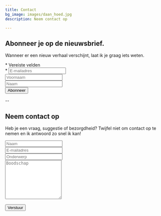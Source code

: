 ```yaml
---
title: Contact
bg_image: images/daan_hoed.jpg
description: Neem contact op

---
```


<!-- Begin Mailchimp Signup Form -->
<link href="//cdn-images.mailchimp.com/embedcode/classic-10_7.css" rel="stylesheet" type="text/css">
<div class="contact-form width-normal" id="mc_embed_signup">
<form action="https://daanasma.us1.list-manage.com/subscribe/post?u=7fa91ae5f5e462488f8dc4a7c&amp;id=b8f635b9dc" method="post" id="mc-embedded-subscribe-form" name="mc-embedded-subscribe-form" class="validate" target="_blank" novalidate>
    <div id="mc_embed_signup_scroll">
	<h2>Abonneer je op de nieuwsbrief.</h2>
<p>Wanneer er een nieuw verhaal verschijnt, laat ik je graag iets weten.</p>

<div class="indicates-required"><span class="asterisk">*</span> Vereiste velden</div>
<div class="mc-field-group">
	<label for="mce-EMAIL"><span class="asterisk">*</span>
</label>
	<input type="email" value="" name="EMAIL" class="required email" id="mce-EMAIL" placeholder="E-mailadres">
</div>
<div class="mc-field-group">
	<label for="mce-FNAME"></label>
	<input type="text" value="" name="FNAME" class="" id="mce-FNAME" placeholder="Voornaam">
</div>
<div class="mc-field-group">
	<label for="mce-LNAME"></label>
	<input type="text" value="" name="LNAME" class="" id="mce-LNAME" placeholder="Naam">
</div>
	<div id="mce-responses" class="clear">
		<div class="response" id="mce-error-response" style="display:none"></div>
		<div class="response" id="mce-success-response" style="display:none"></div>
	</div>  
    <div style="position: absolute; left: -5000px;" aria-hidden="true"><input type="text" name="b_7fa91ae5f5e462488f8dc4a7c_b8f635b9dc" tabindex="-1" value=""></div>
    <div class="clear"><input type="submit" value="Abonneer" name="subscribe" id="mc-embedded-subscribe" class="button"></div>
    </div>
</form>
</div>
<script type='text/javascript' src='//s3.amazonaws.com/downloads.mailchimp.com/js/mc-validate.js'></script><script type='text/javascript'>(function($) {window.fnames = new Array(); window.ftypes = new Array();fnames[0]='EMAIL';ftypes[0]='email';fnames[1]='FNAME';ftypes[1]='text';fnames[2]='LNAME';ftypes[2]='text';fnames[3]='ADDRESS';ftypes[3]='address';fnames[4]='PHONE';ftypes[4]='phone';}(jQuery));var $mcj = jQuery.noConflict(true);</script>
<!--End mc_embed_signup-->

--

<h2>Neem contact op</h2>
<p>Heb je een vraag, suggestie of bezorgdheid? Twijfel niet om contact op te nemen en ik antwoord zo snel ik kan!</p>



<form name="contact" class="contact-form width-normal" action="/thank-you/" method="POST" data-netlify="true"> <input type="hidden" name="form-name" value="contact" /> <!-- Text input--> <div class="form-group"> <label class="col-md-4 control-label" for="Name"></label> <div class="col-md-4"> <input id="contact-form-name" name="Name" type="text" placeholder="Naam" class="form-control input-md" required="" autocomplete="off"> </div> </div> <!-- Text input--> <div class="form-group"> <label class="col-md-4 control-label" for="Email"></label> <div class="col-md-4"> <input id="contact-form-email" name="Email" type="email" placeholder="E-mailadres" class="form-control input-md" required="" autocomplete="off"> </div> </div> <!-- Text input--> <div class="form-group"> <label class="col-md-4 control-label" for="Subject"></label> <div class="col-md-4"> <input id="contact-form-subject" name="Subject" type="text" placeholder="Onderwerp" class="form-control input-md" required="" autocomplete="off"> </div> </div> <!-- Textarea --> <div class="form-group"> <label class="col-md-4 control-label" for=""></label> <textarea class="form-control" id="contact-form-message" name="Message" placeholder="Boodschap" rows="8"></textarea> </div> <!-- Button --> <br><div class="form-group"> <button type="submit" value="Submit" id="Form-submit">Verstuur</button> </div> </form>
